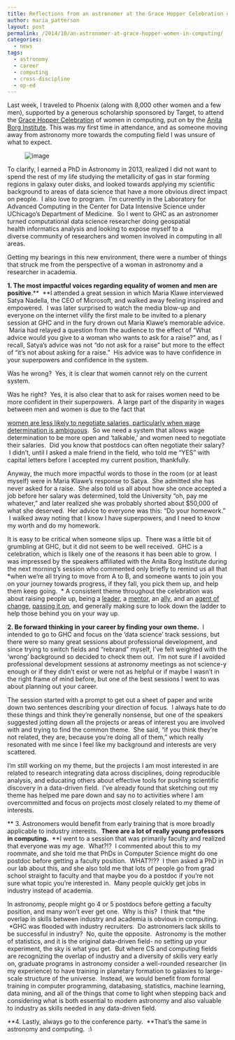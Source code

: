 ```yaml
---
title: Reflections from an astronomer at the Grace Hopper Celebration of women in computing
author: maria_patterson
layout: post
permalink: /2014/10/an-astronomer-at-grace-hopper-women-in-computing/
categories:
  - news
tags:
  - astronomy
  - career
  - computing
  - cross-discipline
  - op-ed
---
```

Last week, I traveled to Phoenix (along with 8,000 other women and a few men), supported by a generous scholarship sponsored by Target, to attend the <a title="Grace Hopper Celebration" href="http://gracehopper.org/" target="_blank">Grace Hopper Celebration</a> of women in computing, put on by the <a href="http://anitaborg.org/" target="_blank">Anita Borg Institute</a>. This was my first time in attendance, and as someone moving away from astronomy more towards the computing field I was unsure of what to expect.

<figure>
	<img src="{{site.url}}/images/ghc.jpg" alt="image">
</figure>
To clarify, I earned a PhD in Astronomy in 2013, realized I did not want to spend the rest of my life studying the metallicity of gas in star forming regions in galaxy outer disks, and looked towards applying my scientific background to areas of data science that have a more obvious direct impact on people.  I also love to program.  I&#8217;m currently in the Laboratory for Advanced Computing in the Center for Data Intensive Science under UChicago&#8217;s Department of Medicine.  So I went to GHC as an astronomer turned computational data science researcher doing geospatial health informatics analysis and looking to expose myself to a diverse community of researchers and women involved in computing in all areas.

Getting my bearings in this new environment, there were a number of things that struck me from the perspective of a woman in astronomy and a researcher in academia.

**1. The most impactful voices regarding equality of women and men are** **positive**.**  **I attended a great session in which Maria Klawe interviewed Satya Nadella, the CEO of Microsoft, and walked away feeling inspired and empowered.  I was later surprised to watch the media blow-up and everyone on the internet vilify the first male to be invited to a plenary session at GHC and in the fury drown out Maria Klawe&#8217;s memorable advice.  Maria had relayed a question from the audience to the effect of &#8220;What advice would you give to a woman who wants to ask for a raise?&#8221; and, as I recall, Satya&#8217;s advice was not &#8220;do not ask for a raise&#8221; but more to the effect of &#8220;it&#8217;s not about asking for a raise.&#8221;  His advice was to have confidence in your superpowers and confidence in the system.

Was he wrong?  Yes, it is clear that women cannot rely on the current system.

Was he right?  Yes, it is also clear that to ask for raises women need to be more confident in their superpowers.  <!--more-->A large part of the disparity in wages between men and women is due to the fact that 

<a href="http://www.nber.org/papers/w18511" target="_blank">women are less likely to negotiate salaries, particularly when wage determination is ambiguous</a>.  So we need a system that allows wage determination to be more open and &#8216;talkable,&#8217; and women need to negotiate their salaries.  Did you know that postdocs can often negotiate their salary?  I didn&#8217;t, until I asked a male friend in the field, who told me &#8220;YES&#8221; with capital letters before I accepted my current position, thankfully.

Anyway, the much more impactful words to those in the room (or at least myself) were in Maria Klawe&#8217;s response to Satya.  She admitted she has never asked for a raise.  She also told us all about how she once accepted a job before her salary was determined, told the University &#8220;oh, pay me whatever,&#8221; and later realized she was probably shorted about $50,000 of what she deserved.  Her advice to everyone was this: &#8220;Do your homework.&#8221;  I walked away noting that I know I have superpowers, and I need to know my worth and do my homework.

It is easy to be critical when someone slips up.  There was a little bit of grumbling at GHC, but it did not seem to be well received.  GHC is a celebration, which is likely one of the reasons it has been able to grow.  I was impressed by the speakers affiliated with the Anita Borg Institute during the next morning&#8217;s session who commented only briefly to remind us all that *when we&#8217;re all trying to move from A to B, and someone wants to join you on your journey towards progress, if they fall, you pick them up, and help them keep going.  * A consistent theme throughout the celebration was about raising people up, being a <a href="http://anitaborg.org/awards-grants/abie-awards/" target="_blank">leader</a>, a [mentor][1], an [ally][2], and an <a href="http://anitaborg.org/awards-grants/grace-hopper-celebration-abie-awards/change-agent-abie-awards/" target="_blank">agent of change</a>, <a href="http://anitaborg.org/awards-grants/pass-it-on-awards-program/" target="_blank">passing it on</a>, and generally making sure to look down the ladder to help those behind you on your way up.

**2. Be forward thinking in your career by finding your own theme.**  I intended to go to GHC and focus on the &#8216;data science&#8217; track sessions, but there were so many great sessions about professional development, and since trying to switch fields and &#8220;rebrand&#8221; myself, I&#8217;ve felt weighted with the &#8216;wrong&#8217; background so decided to check them out.  I&#8217;m not sure if I avoided professional development sessions at astronomy meetings as not science-y enough or if they didn&#8217;t exist or were not as helpful or if maybe I wasn&#8217;t in the right frame of mind before, but one of the best sessions I went to was about planning out your career.

The session started with a prompt to get out a sheet of paper and write down two sentences describing your direction of focus.  I always hate to do these things and think they&#8217;re generally nonsense, but one of the speakers suggested jotting down all the projects or areas of interest you are involved with and trying to find the common theme.  She said, &#8220;if you think they&#8217;re not related, they are, because you&#8217;re doing all of them,&#8221; which really resonated with me since I feel like my background and interests are very scattered.

I&#8217;m still working on my theme, but the projects I am most interested in are related to research integrating data across disciplines, doing reproducible analysis, and educating others about effective tools for pushing scientific discovery in a data-driven field.  I&#8217;ve already found that sketching out my theme has helped me pare down and say no to activities where I am overcommitted and focus on projects most closely related to my theme of interests.

** 3. Astronomers would benefit from early training that is more broadly applicable to industry interests.  **There are a lot of really young professors in computing.**  **I went to a session that was primarily faculty and realized that everyone was my age.  What?!?  I commented about this to my roommate, and she told me that PhDs in Computer Science might do one postdoc before getting a faculty position.  WHAT?!??  I then asked a PhD in our lab about this, and she also told me that lots of people go from grad school straight to faculty and that maybe you do a postdoc if you&#8217;re not sure what topic you&#8217;re interested in.  Many people quickly get jobs in industry instead of academia.

In astronomy, people might go 4 or 5 postdocs before getting a faculty position, and many won&#8217;t ever get one.  Why is this?  I think that *the overlap in skills between industry and academia is obvious in computing.  *GHC was flooded with industry recruiters.  Do astronomers lack skills to be successful in industry?  No, quite the opposite.  Astronomy is the mother of statistics, and it is the original data-driven field- no setting up your experiment, the sky is what you get.  But where CS and computing fields are recognizing the overlap of industry and a diversity of skills very early on, graduate programs in astronomy consider a well-rounded researcher (in my experience) to have training in planetary formation to galaxies to large-scale structure of the universe.  Instead, we would benefit from formal training in computer programming, databasing, statistics, machine learning, data mining, and all of the things that come to light when stepping back and considering what is both essential to modern astronomy and also valuable to industry as skills needed in any data-driven field.

**4. Lastly, always go to the conference party.  **That&#8217;s the same in astronomy and computing.  <img src="http://i0.wp.com/opensciencecafe.org/wp-includes/images/smilies/simple-smile.png?w=700" alt=":)" class="wp-smiley" style="height: 1em; max-height: 1em;" data-recalc-dims="1" />

 [1]: http://anitaborg.org/mentoring-resources/
 [2]: http://gracehopper.org/news/whywomencode-morethanwords/
